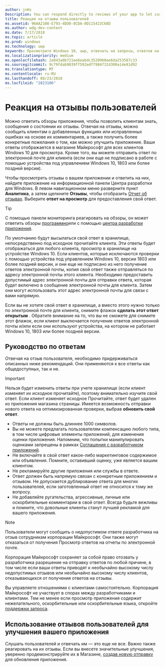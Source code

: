 ```yaml
---
author: jnHs
Description: You can respond directly to reviews of your app to let customers know you’re listening to their feedback.
title: Реакция на отзывы пользователей
ms.assetid: 96AA2108-E793-4DD0-8CDA-0D115423C68D
ms.author: wdg-dev-content
ms.date: 7/17/2018
ms.topic: article
ms.prod: windows
ms.technology: uwp
keywords: Просмотрите Windows 10, uwp, отвечать на запросы, ответов на них,
ms.localizationpriority: medium
ms.openlocfilehash: 2a043a0b721ee6eabdc3520960ae6da253587c33
ms.sourcegitcommit: 9c79fdab9039ff592edf7984732d300a14e81d92
ms.translationtype: MT
ms.contentlocale: ru-RU
ms.lasthandoff: 08/23/2018
ms.locfileid: "2823106"
---
```

# <a name="respond-to-customer-reviews"></a>Реакция на отзывы пользователей


Можно ответить обзоры приложения, чтобы позволить клиентам знать, сообщения о состоянии их отзывы. Отвечая на отзывы, можно сообщить клиентам о добавленных функциях или исправленных ошибках на основе их комментариев, а также получить более конкретные пожелания о том, как можно улучшить приложение. Ваши ответы отображается в магазине Майкрософт для всех клиентов Windows 10 для просмотра. Кроме того, вы можете отправить ответ по электронной почте для клиента (если они еще не подписано в работе с помощью устройства под управлением Windows 10, 1803 или более поздней версии).

Чтобы просмотреть отзывы о вашем приложении и ответить на них, найдите приложение на информационной панели Центра разработки для Windows. В левом навигационном меню разверните пункт **Аналитика**, а затем щелкните **Отзывы**, чтобы отобразить [Отчет об отзывах](reviews-report.md). Выберите **ответ на просмотр** для предоставления свой ответ.

> [!TIP]
> С помощью панели мониторинга реагировать на обзоры, он может ответить обзоры [программно](../monetize/submit-responses-to-app-reviews.md)или с помощью [центра разработки приложения](https://www.microsoft.com/store/apps/dev-center/9nblggh4r5ws).

По умолчанию будут высылаться свой ответ в хранилище, непосредственно под исходное прочитайте клиента. Эти ответы будет отображаться для любого клиента, просмотр в хранилище на устройстве Windows 10. Если клиентов, которые исключаются проверки с помощью устройства под управлением Windows 10, версии 1803 или более поздней версии, и они еще не подписано из него получение ответов электронной почты, копия свой ответ также отправляться по адресу электронной почты этого клиента.  Необходимо предоставить допустимый адрес электронной почты для отправки ответа, которая будет включено в сообщение электронной почты для клиента. Затем они могут использовать этот адрес электронной почты для связи с вами напрямую.

Если вы не хотите свой ответ в хранилище, а вместо этого нужно только по электронной почте для клиента, снимите флажок **сделать этот ответ открытым** . Обратите внимание на то, что вы не сможете для снимите этот флажок, если клиент выключается получение ответов электронной почты и/или если они используют устройства, на котором не работает Windows 10, 1803 или более поздней версии.

## <a name="guidelines-for-responses"></a>Руководство по ответам

Отвечая на отзыв пользователя, необходимо придерживаться описанных ниже рекомендаций. Они применяются к все ответы как общедоступных, так и не.

> [!IMPORTANT]
> Нельзя будет изменить ответы при учете хранилище (если клиент изменяет их исходное прочитайте), поэтому внимательно изучите свой ответ. Если клиент изменяет исходное Прочитайте, ответ будет удален из приложения магазина страницы. Имеется возможность отправки нового ответа на оптимизированная проверки, выбрав **обновить свой ответ**.

-   Ответы не должны быть длиннее 1000 символов.
-   Вы не можете предлагать пользователям компенсацию любого типа, в том числе цифровые элементы приложений, для изменения оценки приложения. Напомним, что попытки манипулировать оценками запрещены в рамках [Соглашения с разработчиком приложений](https://docs.microsoft.com/legal/windows/agreements/app-developer-agreement).
-   Не включайте в свой ответ какое-либо маркетинговое содержимое или объявления. Помните, оставивший оценку, уже является вашим клиентом.
-   Не рекламируйте другие приложения или службы в ответе.
-   Ответ должен быть напрямую связан с конкретным приложением и отзывом. Не допускается дублирование ответа для многих пользователей, если заготовленный ответ не относится к тому же вопросу.
-   Не добавляйте ругательства, агрессивные, личные или оскорбительные комментарии в свой ответ. Всегда будьте вежливы и помните, что довольные клиенты станут лучшей рекламой для вашего приложения.

> [!NOTE]
> Пользователи могут сообщить о недопустимом ответе разработчика на отзыв сотрудникам корпорации Майкрософт. Они также могут отказаться от получения Просмотр ответов на отчеты по электронной почте.
>
> Корпорация Майкрософт сохраняет за собой право отозвать у разработчика разрешение на отправку ответов по любой причине, в том числе если ваши ответы приводят к необычайно высокому числу недопустимых отзывов или необычайно высокому числу клиентов, отказывающихся от получения ответов на отзывы.

Вы управляете отношениями с клиентами самостоятельно. Корпорация Майкрософт не участвует в спорах между разработчиками и клиентами. Тем не менее если просмотр приложения содержит нежелательного, оскорбительные или оскорбительные языка, откройте [поддержки запроса](http://go.microsoft.com/fwlink/p/?LinkID=401178).


## <a name="use-customer-reviews-to-improve-your-app"></a>Использование отзывов пользователей для улучшения вашего приложения

Слушать пользователей и отвечать им — это еще не все. Важно также реагировать на их отзывы. Если вы внесете значительные улучшения, уверенно продемонстрируйте их в Магазине, [создав новую отправку](app-submissions.md) для обновления приложения.
